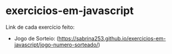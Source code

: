 # exercicios-em-javascript

Link de cada exercício feito:

- Jogo de Sorteio: (https://sabrina253.github.io/exercicios-em-javascript/jogo-numero-sorteado/)
